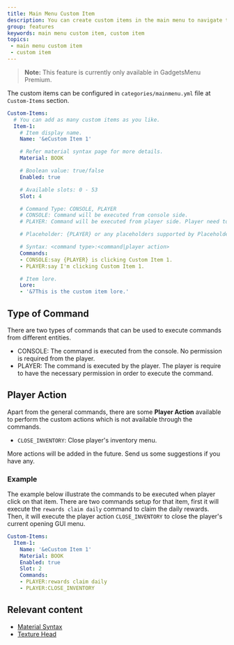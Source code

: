 ```yaml
---
title: Main Menu Custom Item
description: You can create custom items in the main menu to navigate the players to your custom GUI menus.
group: features
keywords: main menu custom item, custom item
topics:
 - main menu custom item
 - custom item
---
```


>**Note:** This feature is currently only available in GadgetsMenu Premium.

The custom items can be configured in `categories/mainmenu.yml` file at `Custom-Items` section.
```yaml
Custom-Items:
  # You can add as many custom items as you like.
  Item-1:
    # Item display name.
    Name: '&eCustom Item 1'

    # Refer material syntax page for more details.
    Material: BOOK

    # Boolean value: true/false
    Enabled: true

    # Available slots: 0 - 53
    Slot: 4

    # Command Type: CONSOLE, PLAYER
    # CONSOLE: Command will be executed from console side.
    # PLAYER: Command will be executed from player side. Player need to have the permission in order to execute the command.

    # Placeholder: {PLAYER} or any placeholders supported by PlaceholderAPI

    # Syntax: <command type>:<command|player action>
    Commands:
    - CONSOLE:say {PLAYER} is clicking Custom Item 1.
    - PLAYER:say I'm clicking Custom Item 1.

    # Item lore.
    Lore:
    - '&7This is the custom item lore.'
```

## Type of Command
There are two types of commands that can be used to execute commands from different entities.
 - CONSOLE: The command is executed from the console. No permission is required from the player.
 - PLAYER: The command is executed by the player. The player is require to have the necessary permission in order to execute the command.


## Player Action
Apart from the general commands, there are some **Player Action** available to perform the custom actions which is not available through the commands.

 - `CLOSE_INVENTORY`: Close player's inventory menu.

More actions will be added in the future. Send us some suggestions if you have any.

### Example
The example below illustrate the commands to be executed when player click on that item. There are two commands setup for that item, first it will execute the `rewards claim daily` command to claim the daily rewards. Then, it will execute the player action `CLOSE_INVENTORY` to close the player's current opening GUI menu.

```yaml
Custom-Items:
  Item-1:
    Name: '&eCustom Item 1'
    Material: BOOK
    Enabled: true
    Slot: 2
    Commands:
    - PLAYER:rewards claim daily
    - PLAYER:CLOSE_INVENTORY
```

## Relevant content
<div class="md-relevant-content">

- [Material Syntax](../wiki/others/material-syntax)
- [Texture Head](../wiki/others/texture-head)
</div>
